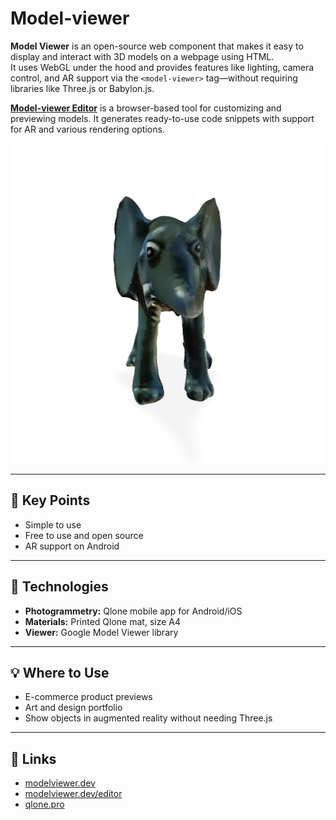 # Model-viewer

**Model Viewer** is an open-source web component that makes it easy to display and interact with 3D models on a webpage using HTML.  
It uses WebGL under the hood and provides features like lighting, camera control, and AR support via the `<model-viewer>` tag—without requiring libraries like Three.js or Babylon.js.

[**Model-viewer Editor**](https://modelviewer.dev/editor) is a browser-based tool for customizing and previewing models. It generates ready-to-use code snippets with support for AR and various rendering options.

![Model-viewer + AR](../../images/elephant.jpg)

---

## 🔑 Key Points

- Simple to use
- Free to use and open source
- AR support on Android

---

## 🧰 Technologies

- **Photogrammetry:** Qlone mobile app for Android/iOS
- **Materials:** Printed Qlone mat, size A4
- **Viewer:** Google Model Viewer library

---

## 💡 Where to Use

- E-commerce product previews
- Art and design portfolio
- Show objects in augmented reality without needing Three.js

---

## 🔗 Links

- [modelviewer.dev](https://modelviewer.dev)
- [modelviewer.dev/editor](https://modelviewer.dev/editor)
- [qlone.pro](https://www.qlone.pro)
